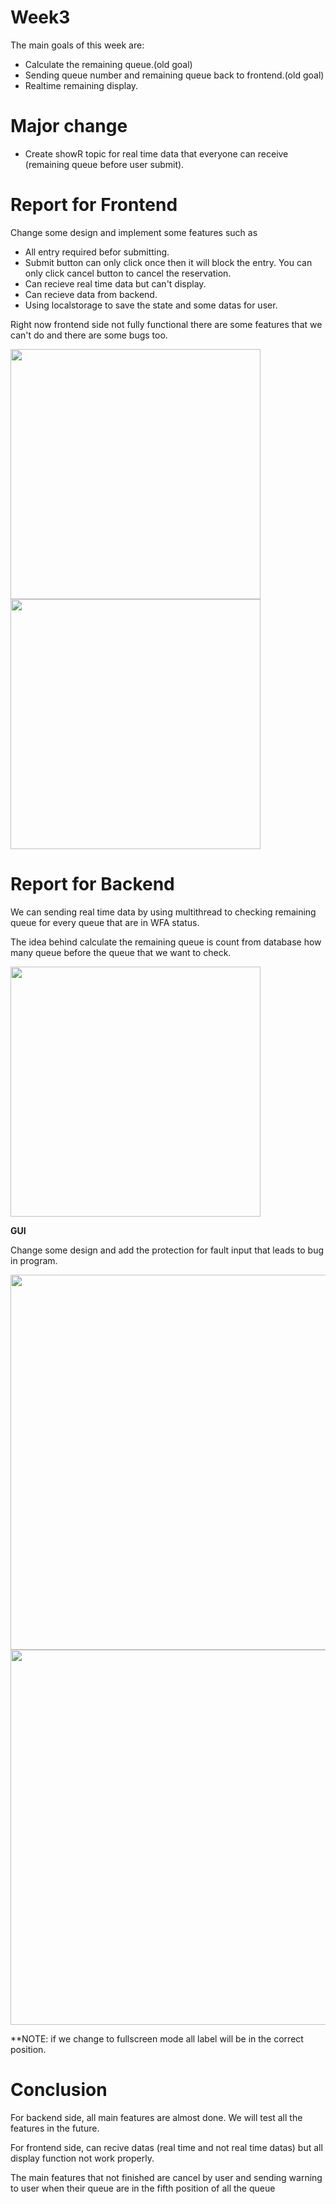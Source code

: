 # Week3
The main goals of this week are:
  - Calculate the remaining queue.(old goal)
  - Sending queue number and remaining queue back to frontend.(old goal)
  - Realtime remaining display.
# Major change
  - Create showR topic for real time data that everyone can receive (remaining queue before user submit).
    
# Report for Frontend
Change some design and implement some features such as

  - All entry required befor submitting.
  - Submit button can only click once  then it will block the entry. You can only click cancel button to cancel the reservation.
  - Can recieve real time data but can't display.
  - Can recieve data from backend.
  - Using localstorage to save the state and some datas for user.
  
 Right now frontend side not fully functional there are some features that we can't do and there are some bugs too.
 
<img src="frontend3_2.png" width = 400>
<img src="frontend3_1.jpeg" width = 400>

# Report for Backend
We can sending real time data by using multithread to checking remaining queue for every queue that are in WFA status.

The idea behind calculate the remaining queue is count from database how many queue before the queue that we want to check.

<img src="image.png" width = 400>

**GUI**

Change some design and add the protection for fault input that leads to bug in program.

<img src="backendgui3_1.jpg" width = 600>
<img src="backendgui3_2.jpg" width = 600>

**NOTE: if we change to fullscreen mode all label will be in the correct position.

# Conclusion

For backend side, all main features are almost done. We will test all the features in the future.

For frontend side, can recive datas (real time and not real time datas) but all display function not work properly.

The main features that not finished are cancel by user and sending warning to user when their queue are in the fifth position of all the queue

